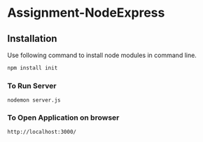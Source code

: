 # Assignment-NodeExpress



## Installation

Use following command to install node modules in command line.

```bash
npm install init
```

### To Run Server

```
nodemon server.js
```

### To Open Application on browser 

```
http://localhost:3000/
```

